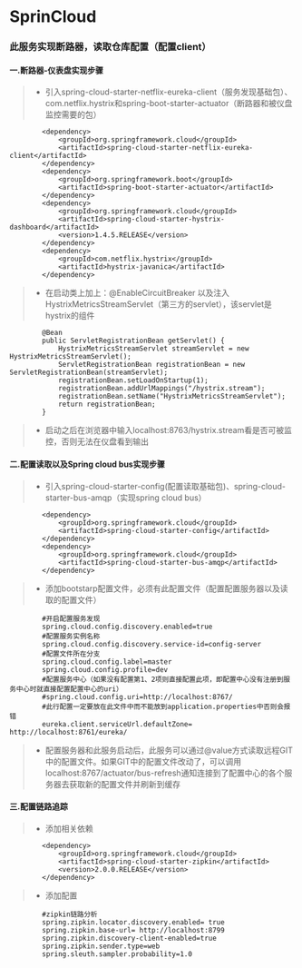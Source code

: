 # SprinCloud
### 此服务实现断路器，读取仓库配置（配置client）
#### 一.断路器-仪表盘实现步骤
>* 引入spring-cloud-starter-netflix-eureka-client（服务发现基础包）、com.netflix.hystrix和spring-boot-starter-actuator（断路器和被仪盘监控需要的包）
```
        <dependency>
            <groupId>org.springframework.cloud</groupId>
            <artifactId>spring-cloud-starter-netflix-eureka-client</artifactId>
        </dependency>
        <dependency>
            <groupId>org.springframework.boot</groupId>
            <artifactId>spring-boot-starter-actuator</artifactId>
        </dependency>
        <dependency>
            <groupId>org.springframework.cloud</groupId>
            <artifactId>spring-cloud-starter-hystrix-dashboard</artifactId>
            <version>1.4.5.RELEASE</version>
        </dependency>
        <dependency>
            <groupId>com.netflix.hystrix</groupId>
            <artifactId>hystrix-javanica</artifactId>
        </dependency>
```
>* 在启动类上加上：@EnableCircuitBreaker 以及注入HystrixMetricsStreamServlet（第三方的servlet），该servlet是hystrix的组件
```
        @Bean
        public ServletRegistrationBean getServlet() {
            HystrixMetricsStreamServlet streamServlet = new HystrixMetricsStreamServlet();
            ServletRegistrationBean registrationBean = new ServletRegistrationBean(streamServlet);
            registrationBean.setLoadOnStartup(1);
            registrationBean.addUrlMappings("/hystrix.stream");
            registrationBean.setName("HystrixMetricsStreamServlet");
            return registrationBean;
        }
```
>* 启动之后在浏览器中输入localhost:8763/hystrix.stream看是否可被监控，否则无法在仪盘看到输出

#### 二.配置读取以及Spring cloud bus实现步骤
>* 引入spring-cloud-starter-config(配置读取基础包)、spring-cloud-starter-bus-amqp（实现spring cloud bus）
```
        <dependency>
            <groupId>org.springframework.cloud</groupId>
            <artifactId>spring-cloud-starter-config</artifactId>
        </dependency>
        <dependency>
            <groupId>org.springframework.cloud</groupId>
            <artifactId>spring-cloud-starter-bus-amqp</artifactId>
        </dependency>
```
>* 添加bootstarp配置文件，必须有此配置文件（配置配置服务器以及读取的配置文件）
```
        #开启配置服务发现
        spring.cloud.config.discovery.enabled=true
        #配置服务实例名称
        spring.cloud.config.discovery.service-id=config-server
        #配置文件所在分支
        spring.cloud.config.label=master
        spring.cloud.config.profile=dev
        #配置服务中心（如果没有配置第1、2项则直接配置此项，即配置中心没有注册到服务中心时就直接配置配置中心的uri）
        #spring.cloud.config.uri=http://localhost:8767/
        #此行配置一定要放在此文件中而不能放到application.properties中否则会报错
        eureka.client.serviceUrl.defaultZone= http://localhost:8761/eureka/
```
>* 配置服务器和此服务启动后，此服务可以通过@value方式读取远程GIT中的配置文件。如果GIT中的配置文件改动了，可以调用localhost:8767/actuator/bus-refresh通知连接到了配置中心的各个服务器去获取新的配置文件并刷新到缓存
#### 三.配置链路追踪
>* 添加相关依赖
```
        <dependency>
            <groupId>org.springframework.cloud</groupId>
            <artifactId>spring-cloud-starter-zipkin</artifactId>
            <version>2.0.0.RELEASE</version>
        </dependency>
```
>* 添加配置
```
        #zipkin链路分析
        spring.zipkin.locator.discovery.enabled= true
        spring.zipkin.base-url= http://localhost:8799
        spring.zipkin.discovery-client-enabled=true
        spring.zipkin.sender.type=web
        spring.sleuth.sampler.probability=1.0
```